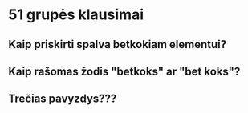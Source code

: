 # 51 grupės klausimai

## Kaip priskirti spalva betkokiam elementui?

## Kaip rašomas žodis "betkoks" ar "bet koks"?

## Trečias pavyzdys???
